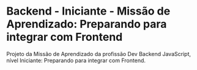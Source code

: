 # Backend - Iniciante - Missão de Aprendizado: Preparando para integrar com Frontend
Projeto da Missão de Aprendizado da profissão Dev Backend JavaScript, nível Iniciante: Preparando para integrar com Frontend.
